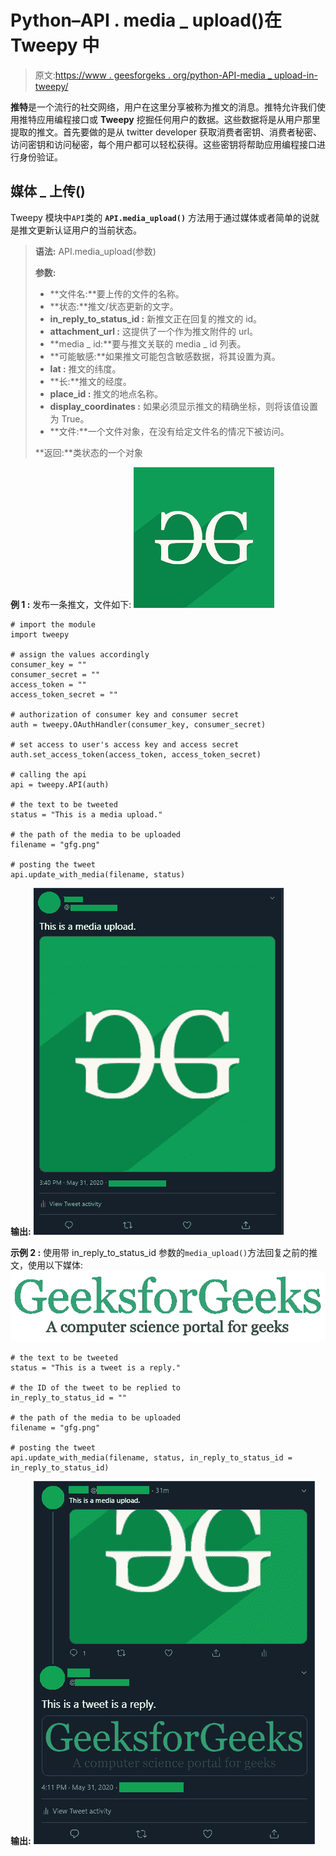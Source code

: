 # Python–API . media _ upload()在 Tweepy 中

> 原文:[https://www . geesforgeks . org/python-API-media _ upload-in-tweepy/](https://www.geeksforgeeks.org/python-api-media_upload-in-tweepy/)

**推特**是一个流行的社交网络，用户在这里分享被称为推文的消息。推特允许我们使用推特应用编程接口或 **Tweepy** 挖掘任何用户的数据。这些数据将是从用户那里提取的推文。首先要做的是从 twitter developer 获取消费者密钥、消费者秘密、访问密钥和访问秘密，每个用户都可以轻松获得。这些密钥将帮助应用编程接口进行身份验证。

## 媒体 _ 上传()

Tweepy 模块中`API`类的 **`API.media_upload()`** 方法用于通过媒体或者简单的说就是推文更新认证用户的当前状态。

> **语法:** API.media_upload(参数)
> 
> **参数:**
> 
> *   **文件名:**要上传的文件的名称。
> *   **状态:**推文/状态更新的文字。
> *   **in_reply_to_status_id :** 新推文正在回复的推文的 id。
> *   **attachment_url :** 这提供了一个作为推文附件的 url。
> *   **media _ id:**要与推文关联的 media _ id 列表。
> *   **可能敏感:**如果推文可能包含敏感数据，将其设置为真。
> *   **lat :** 推文的纬度。
> *   **长:**推文的经度。
> *   **place_id :** 推文的地点名称。
> *   **display_coordinates :** 如果必须显示推文的精确坐标，则将该值设置为 True。
> *   **文件:**一个文件对象，在没有给定文件名的情况下被访问。
> 
> **返回:**类状态的一个对象

**例 1 :** 发布一条推文，文件如下:
![](img/82950c201c2d981b37b6fbed0f843420.png)

```
# import the module
import tweepy

# assign the values accordingly
consumer_key = ""
consumer_secret = ""
access_token = ""
access_token_secret = ""

# authorization of consumer key and consumer secret
auth = tweepy.OAuthHandler(consumer_key, consumer_secret)

# set access to user's access key and access secret 
auth.set_access_token(access_token, access_token_secret)

# calling the api 
api = tweepy.API(auth)

# the text to be tweeted
status = "This is a media upload."

# the path of the media to be uploaded
filename = "gfg.png"

# posting the tweet
api.update_with_media(filename, status)
```

**输出:**
![](img/5680188515a423f9d80533bbe53e821e.png)

**示例 2 :** 使用带 in_reply_to_status_id 参数的`media_upload()`方法回复之前的推文，使用以下媒体:
![](img/faf013d6aaf62d0340f0acfa7d1c5a09.png)

```
# the text to be tweeted
status = "This is a tweet is a reply."

# the ID of the tweet to be replied to
in_reply_to_status_id = ""

# the path of the media to be uploaded
filename = "gfg.png"

# posting the tweet
api.update_with_media(filename, status, in_reply_to_status_id = in_reply_to_status_id)
```

**输出:**
![](img/fde784b12989813fe0e0c30595b65c19.png)